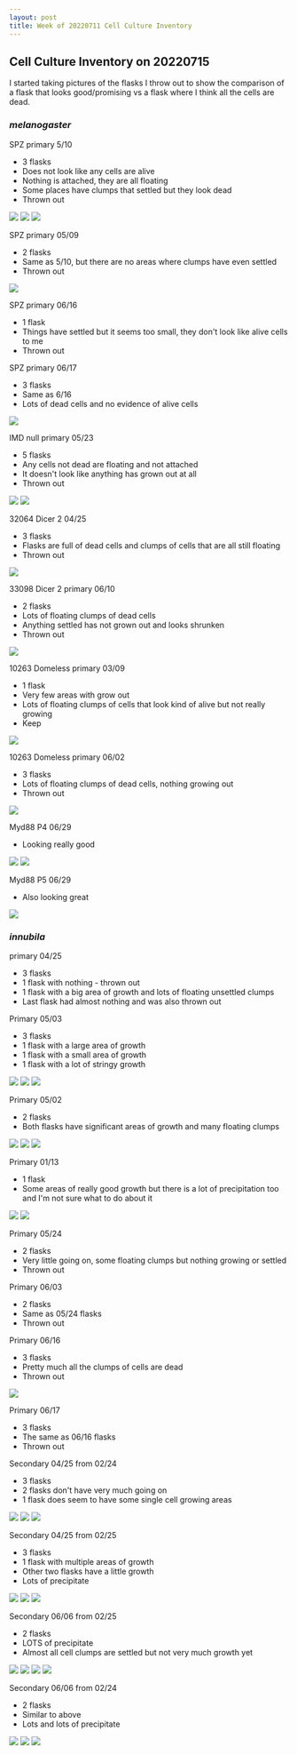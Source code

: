 ```yaml
---
layout: post
title: Week of 20220711 Cell Culture Inventory
---
```


## Cell Culture Inventory on 20220715

I started taking pictures of the flasks I throw out to show the comparison of a flask that looks good/promising vs a flask where I think all the cells are dead.

### _melanogaster_

SPZ primary 5/10
- 3 flasks
- Does not look like any cells are alive
- Nothing is attached, they are all floating
- Some places have clumps that settled but they look dead
- Thrown out

![](https://raw.githubusercontent.com/meschedl/Unckless-Lab-Notebook-Maggie/master/images/20220510-spz-imaged-20220715-1.jpeg)
![](https://raw.githubusercontent.com/meschedl/Unckless-Lab-Notebook-Maggie/master/images/20220510-spz-imaged-20220715-2.jpeg)
![](https://raw.githubusercontent.com/meschedl/Unckless-Lab-Notebook-Maggie/master/images/20220510-spz-imaged-20220715-3.jpeg)

SPZ primary 05/09
- 2 flasks
- Same as 5/10, but there are no areas where clumps have even settled
- Thrown out

![](https://raw.githubusercontent.com/meschedl/Unckless-Lab-Notebook-Maggie/master/images/20220509-spz-imaged-20220513.jpeg)

SPZ primary 06/16
- 1 flask
- Things have settled but it seems too small, they don't look like alive cells to me
- Thrown out

SPZ primary 06/17
- 3 flasks
- Same as 6/16
- Lots of dead cells and no evidence of alive cells

![](https://raw.githubusercontent.com/meschedl/Unckless-Lab-Notebook-Maggie/master/images/20220617-spz-imaged-20220715.jpeg)

IMD null primary 05/23
- 5 flasks
- Any cells not dead are floating and not attached
- It doesn't look like anything has grown out at all
- Thrown out

![](https://raw.githubusercontent.com/meschedl/Unckless-Lab-Notebook-Maggie/master/images/20220523-imd-imaged-20220715-1.jpeg)
![](https://raw.githubusercontent.com/meschedl/Unckless-Lab-Notebook-Maggie/master/images/20220523-imd-imaged-20220715-2.jpeg)

32064 Dicer 2 04/25
- 3 flasks
- Flasks are full of dead cells and clumps of cells that are all still floating
- Thrown out

![](https://raw.githubusercontent.com/meschedl/Unckless-Lab-Notebook-Maggie/master/images/20220423-32064-imaged-20220715.jpeg)

33098 Dicer 2 primary 06/10
- 2 flasks
- Lots of floating clumps of dead cells
- Anything settled has not grown out and looks shrunken
- Thrown out

![](https://raw.githubusercontent.com/meschedl/Unckless-Lab-Notebook-Maggie/master/images/20220610-33098-imaged-20220715.jpeg)

10263 Domeless primary 03/09
- 1 flask
- Very few areas with grow out
- Lots of floating clumps of cells that look kind of alive but not really growing
- Keep

![](https://raw.githubusercontent.com/meschedl/Unckless-Lab-Notebook-Maggie/master/images/20220309-domeless-imaged-20220715.jpeg)

10263 Domeless primary 06/02
- 3 flasks
- Lots of floating clumps of dead cells, nothing growing out
- Thrown out

![](https://raw.githubusercontent.com/meschedl/Unckless-Lab-Notebook-Maggie/master/images/20220602-domeless-imaged-20220715.jpeg)

Myd88 P4 06/29
- Looking really good

![](https://raw.githubusercontent.com/meschedl/Unckless-Lab-Notebook-Maggie/master/images/20220629-myd88-P4-imaged-20220715.jpeg)
![](https://raw.githubusercontent.com/meschedl/Unckless-Lab-Notebook-Maggie/master/images/20220629-myd88-P4-imaged-20220715-2.jpeg)

Myd88 P5 06/29
- Also looking great

![](https://raw.githubusercontent.com/meschedl/Unckless-Lab-Notebook-Maggie/master/images/20220629-myd88-P5-imaged-20220715.jpeg)

### _innubila_

primary 04/25
- 3 flasks
- 1 flask with nothing - thrown out
- 1 flask with a big area of growth and lots of floating unsettled clumps
- Last flask had almost nothing and was also thrown out

Primary 05/03
- 3 flasks
- 1 flask with a large area of growth
- 1 flask with a small area of growth
- 1 flask with a lot of stringy growth

![](https://raw.githubusercontent.com/meschedl/Unckless-Lab-Notebook-Maggie/master/images/20220503-innubila-imaged-20220715-1.jpeg)
![](https://raw.githubusercontent.com/meschedl/Unckless-Lab-Notebook-Maggie/master/images/20220503-innubila-imaged-20220715-2.jpeg)
![](https://raw.githubusercontent.com/meschedl/Unckless-Lab-Notebook-Maggie/master/images/20220503-innubila-imaged-20220715-3.jpeg)

Primary 05/02
- 2 flasks
- Both flasks have significant areas of growth and many floating clumps

![](https://raw.githubusercontent.com/meschedl/Unckless-Lab-Notebook-Maggie/master/images/20220502-innubila-imaged-20220715-4.jpeg)
![](https://raw.githubusercontent.com/meschedl/Unckless-Lab-Notebook-Maggie/master/images/20220502-innubila-imaged-20220715-5.jpeg)
![](https://raw.githubusercontent.com/meschedl/Unckless-Lab-Notebook-Maggie/master/images/20220502-innubila-imaged-20220715-6.jpeg)

Primary 01/13
- 1 flask
- Some areas of really good growth but there is a lot of precipitation too and I'm not sure what to do about it

![](https://raw.githubusercontent.com/meschedl/Unckless-Lab-Notebook-Maggie/master/images/20220113-innubila-cc-imaged-20220415-1.jpeg)
![](https://raw.githubusercontent.com/meschedl/Unckless-Lab-Notebook-Maggie/master/images/20220113-innubila-cc-imaged-20220415-2.jpeg)

Primary 05/24
- 2 flasks
- Very little going on, some floating clumps but nothing growing or settled
- Thrown out

Primary 06/03
- 2 flasks
- Same as 05/24 flasks
- Thrown out

Primary 06/16
- 3 flasks
- Pretty much all the clumps of cells are dead
- Thrown out

![](https://raw.githubusercontent.com/meschedl/Unckless-Lab-Notebook-Maggie/master/images/20220616-innubila-imaged-20220715.jpeg)

Primary 06/17
- 3 flasks
- The same as 06/16 flasks
- Thrown out

Secondary 04/25 from 02/24
- 3 flasks
- 2 flasks don't have very much going on
- 1 flask does seem to have some single cell growing areas

![](https://raw.githubusercontent.com/meschedl/Unckless-Lab-Notebook-Maggie/master/images/20220425-innbila-P2-imaged-20220715-1.jpeg)
![](https://raw.githubusercontent.com/meschedl/Unckless-Lab-Notebook-Maggie/master/images/20220425-innbila-P2-imaged-20220715-2.jpeg)
![](https://raw.githubusercontent.com/meschedl/Unckless-Lab-Notebook-Maggie/master/images/20220425-innbila-P2-imaged-20220715-3.jpeg)

Secondary 04/25 from 02/25
- 3 flasks
- 1 flask with multiple areas of growth
- Other two flasks have a little growth
- Lots of precipitate

![](https://raw.githubusercontent.com/meschedl/Unckless-Lab-Notebook-Maggie/master/images/20220425-innbila-P2-imaged-20220715-4.jpeg)
![](https://raw.githubusercontent.com/meschedl/Unckless-Lab-Notebook-Maggie/master/images/20220425-innbila-P2-imaged-20220715-5.jpeg)
![](https://raw.githubusercontent.com/meschedl/Unckless-Lab-Notebook-Maggie/master/images/20220425-innbila-P2-imaged-20220715-6.jpeg)

Secondary 06/06 from 02/25
- 2 flasks
- LOTS of precipitate
- Almost all cell clumps are settled but not very much growth yet

![](https://raw.githubusercontent.com/meschedl/Unckless-Lab-Notebook-Maggie/master/images/20220606-innubila-P2-imaged-20220715-1.jpeg)
![](https://raw.githubusercontent.com/meschedl/Unckless-Lab-Notebook-Maggie/master/images/20220606-innubila-P2-imaged-20220715-2.jpeg)
![](https://raw.githubusercontent.com/meschedl/Unckless-Lab-Notebook-Maggie/master/images/20220606-innubila-P2-imaged-20220715-3.jpeg)
![](https://raw.githubusercontent.com/meschedl/Unckless-Lab-Notebook-Maggie/master/images/20220606-innubila-P2-imaged-20220715-4.jpeg)

Secondary 06/06 from 02/24
- 2 flasks
- Similar to above
- Lots and lots of precipitate

![](https://raw.githubusercontent.com/meschedl/Unckless-Lab-Notebook-Maggie/master/images/20220606-innubila-P2-imaged-20220715-5.jpeg)
![](https://raw.githubusercontent.com/meschedl/Unckless-Lab-Notebook-Maggie/master/images/20220606-innubila-P2-imaged-20220715-6.jpeg)
![](https://raw.githubusercontent.com/meschedl/Unckless-Lab-Notebook-Maggie/master/images/20220606-innubila-P2-imaged-20220715-7.jpeg)
